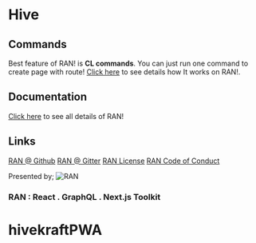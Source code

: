# Hive

## Commands

Best feature of RAN! is **CL commands**. You can just run one command to create page with route! [Click here](docs/Commands.md) to see details how It works on RAN!.

## Documentation

[Click here](https://www.rantoolkit.com/) to see all details of RAN!

## Links

[RAN @ Github](https://github.com/Sly777/ran)
[RAN @ Gitter](https://gitter.im/ran-boilerplate/Lobby)
[RAN License](https://github.com/Sly777/ran/blob/master/LICENSE.md)
[RAN Code of Conduct](https://github.com/Sly777/ran/blob/master/CODE_OF_CONDUCT.md)

Presented by;
![RAN](https://user-images.githubusercontent.com/694940/29736531-6ab509e8-8a02-11e7-8e61-66e5ea4e29b8.png)
### RAN : React . GraphQL . Next.js Toolkit
# hivekraftPWA
